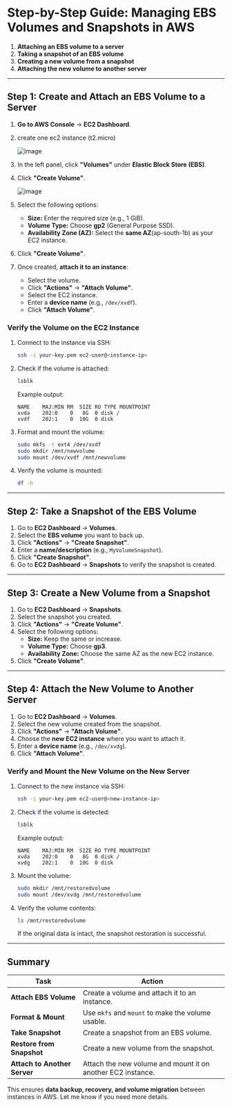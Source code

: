 # **Step-by-Step Guide: Managing EBS Volumes and Snapshots in AWS**  

1. **Attaching an EBS volume to a server**  
2. **Taking a snapshot of an EBS volume**  
3. **Creating a new volume from a snapshot**  
4. **Attaching the new volume to another server**  

---

## **Step 1: Create and Attach an EBS Volume to a Server**  

1. **Go to AWS Console** → **EC2 Dashboard**.
2. create one ec2 instance (t2.micro)  

   ![image](https://github.com/user-attachments/assets/b23f70dd-95e4-487a-8c42-bc3fc34127f1)

3. In the left panel, click **"Volumes"** under **Elastic Block Store (EBS)**.  
4. Click **"Create Volume"**.  

   ![image](https://github.com/user-attachments/assets/a172cfc8-8b5f-422c-902c-1bb047c90375)

5. Select the following options:  
   - **Size:** Enter the required size (e.g., 1 GiB).  
   - **Volume Type:** Choose **gp2** (General Purpose SSD).  
   - **Availability Zone (AZ):** Select the **same AZ**(ap-south-1b) as your EC2 instance.  
6. Click **"Create Volume"**.  

   
7. Once created, **attach it to an instance**:  
   - Select the volume.  
   - Click **"Actions"** → **"Attach Volume"**.  
   - Select the EC2 instance.  
   - Enter a **device name** (e.g., `/dev/xvdf`).  
   - Click **"Attach Volume"**.  

### **Verify the Volume on the EC2 Instance**
1. Connect to the instance via SSH:  
   ```sh
   ssh -i your-key.pem ec2-user@<instance-ip>
   ```
2. Check if the volume is attached:  
   ```sh
   lsblk
   ```
   Example output:  
   ```
   NAME    MAJ:MIN RM  SIZE RO TYPE MOUNTPOINT
   xvda    202:0    0   8G  0 disk /
   xvdf    202:1    0  10G  0 disk
   ```
3. Format and mount the volume:  
   ```sh
   sudo mkfs -t ext4 /dev/xvdf
   sudo mkdir /mnt/newvolume
   sudo mount /dev/xvdf /mnt/newvolume
   ```
4. Verify the volume is mounted:  
   ```sh
   df -h
   ```

---

## **Step 2: Take a Snapshot of the EBS Volume**
1. Go to **EC2 Dashboard** → **Volumes**.  
2. Select the **EBS volume** you want to back up.  
3. Click **"Actions"** → **"Create Snapshot"**.  
4. Enter a **name/description** (e.g., `MyVolumeSnapshot`).  
5. Click **"Create Snapshot"**.  
6. Go to **EC2 Dashboard** → **Snapshots** to verify the snapshot is created.  

---

## **Step 3: Create a New Volume from a Snapshot**
1. Go to **EC2 Dashboard** → **Snapshots**.  
2. Select the snapshot you created.  
3. Click **"Actions"** → **"Create Volume"**.  
4. Select the following options:  
   - **Size:** Keep the same or increase.  
   - **Volume Type:** Choose **gp3**.  
   - **Availability Zone:** Choose the same AZ as the new EC2 instance.  
5. Click **"Create Volume"**.  

---

## **Step 4: Attach the New Volume to Another Server**
1. Go to **EC2 Dashboard** → **Volumes**.  
2. Select the new volume created from the snapshot.  
3. Click **"Actions"** → **"Attach Volume"**.  
4. Choose the **new EC2 instance** where you want to attach it.  
5. Enter a **device name** (e.g., `/dev/xvdg`).  
6. Click **"Attach Volume"**.  

### **Verify and Mount the New Volume on the New Server**
1. Connect to the new instance via SSH:  
   ```sh
   ssh -i your-key.pem ec2-user@<new-instance-ip>
   ```
2. Check if the volume is detected:  
   ```sh
   lsblk
   ```
   Example output:  
   ```
   NAME    MAJ:MIN RM  SIZE RO TYPE MOUNTPOINT
   xvda    202:0    0   8G  0 disk /
   xvdg    202:1    0  10G  0 disk
   ```
3. Mount the volume:  
   ```sh
   sudo mkdir /mnt/restoredvolume
   sudo mount /dev/xvdg /mnt/restoredvolume
   ```
4. Verify the volume contents:  
   ```sh
   ls /mnt/restoredvolume
   ```
   If the original data is intact, the snapshot restoration is successful.

---

## **Summary**
| **Task** | **Action** |
|----------|-----------|
| **Attach EBS Volume** | Create a volume and attach it to an instance. |
| **Format & Mount** | Use `mkfs` and `mount` to make the volume usable. |
| **Take Snapshot** | Create a snapshot from an EBS volume. |
| **Restore from Snapshot** | Create a new volume from the snapshot. |
| **Attach to Another Server** | Attach the new volume and mount it on another EC2 instance. |

This ensures **data backup, recovery, and volume migration** between instances in AWS. Let me know if you need more details.
